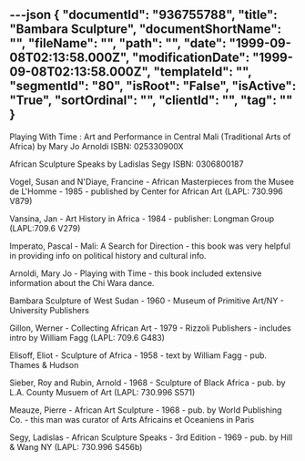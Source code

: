 ---json
{
  "documentId": "936755788",
  "title": "Bambara Sculpture",
  "documentShortName": "",
  "fileName": "",
  "path": "",
  "date": "1999-09-08T02:13:58.000Z",
  "modificationDate": "1999-09-08T02:13:58.000Z",
  "templateId": "",
  "segmentId": "80",
  "isRoot": "False",
  "isActive": "True",
  "sortOrdinal": "",
  "clientId": "",
  "tag": ""
}
---

Playing With Time : Art and Performance in Central Mali (Traditional Arts of Africa) 
by Mary Jo Arnoldi
ISBN: 025330900X 

African Sculpture Speaks 
by Ladislas Segy 
ISBN: 0306800187 

Vogel, Susan and N'Diaye, Francine - African Masterpieces from the Musee de L'Homme - 1985 - published by Center for African Art (LAPL: 730.996 V879)

Vansina, Jan - Art History in Africa - 1984 - publisher: Longman Group (LAPL:709.6 V279)

Imperato, Pascal - Mali: A Search for Direction - this book was very helpful in providing info on political history and cultural info.

Arnoldi, Mary Jo - Playing with Time - this book included extensive information about the Chi Wara dance.

Bambara Sculpture of  West Sudan - 1960 - Museum of Primitive Art/NY - University Publishers

Gillon, Werner - Collecting African Art - 1979 - Rizzoli Publishers - includes intro by William Fagg (LAPL: 709.6 G483)

Elisoff, Eliot - Sculpture of Africa - 1958 - text by William Fagg - pub. Thames & Hudson

Sieber, Roy and Rubin, Arnold - 1968 - Sculpture of Black Africa - pub. by L.A. County Musuem of Art (LAPL: 730.996 S571)

Meauze, Pierre - African Art Sculpture - 1968 - pub. by World Publishing Co. - this man was curator of Arts Africains et Oceaniens in Paris

Segy, Ladislas - African Sculpture Speaks - 3rd Edition - 1969 - pub. by Hill & Wang NY (LAPL: 730.996 S456b)
